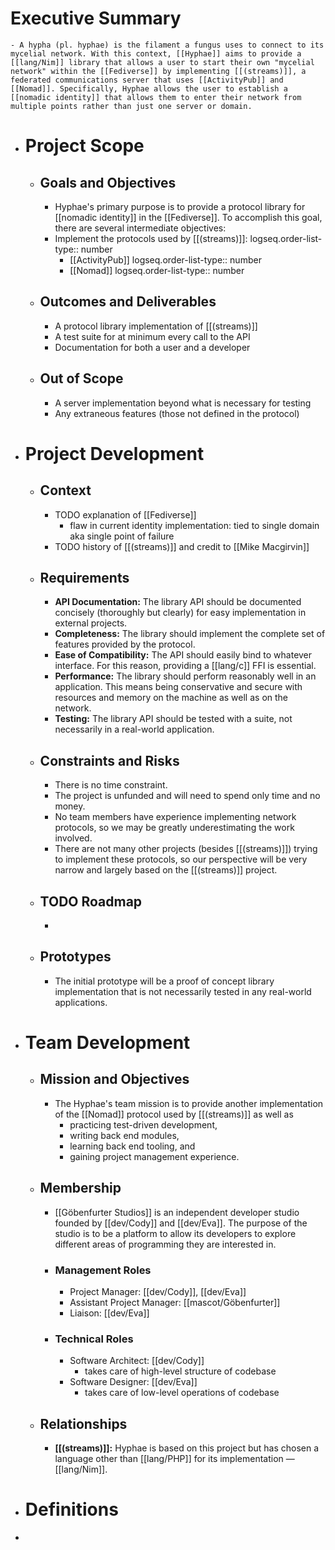 # Executive Summary
	- A hypha (pl. hyphae) is the filament a fungus uses to connect to its mycelial network. With this context, [[Hyphae]] aims to provide a [[lang/Nim]] library that allows a user to start their own "mycelial network" within the [[Fediverse]] by implementing [[(streams)]], a federated communications server that uses [[ActivityPub]] and [[Nomad]]. Specifically, Hyphae allows the user to establish a [[nomadic identity]] that allows them to enter their network from multiple points rather than just one server or domain.
- # Project Scope
	- ## Goals and Objectives
		- Hyphae's primary purpose is to provide a protocol library for [[nomadic identity]] in the [[Fediverse]]. To accomplish this goal, there are several intermediate objectives:
		- Implement the protocols used by [[(streams)]]:
		  logseq.order-list-type:: number
			- [[ActivityPub]]
			  logseq.order-list-type:: number
			- [[Nomad]]
			  logseq.order-list-type:: number
	- ## Outcomes and Deliverables
		- A protocol library implementation of [[(streams)]]
		- A test suite for at minimum every call to the API
		- Documentation for both a user and a developer
	- ## Out of Scope
		- A server implementation beyond what is necessary for testing
		- Any extraneous features (those not defined in the protocol)
- # Project Development
	- ## Context
		- TODO explanation of [[Fediverse]]
			- flaw in current identity implementation: tied to single domain aka single point of failure
		- TODO history of [[(streams)]] and credit to [[Mike Macgirvin]]
	- ## Requirements
		- **API Documentation:** The library API should be documented concisely (thoroughly but clearly) for easy implementation in external projects.
		- **Completeness:** The library should implement the complete set of features provided by the protocol.
		- **Ease of Compatibility:** The API should easily bind to whatever interface. For this reason, providing a [[lang/c]] FFI is essential.
		- **Performance:** The library should perform reasonably well in an application. This means being conservative and secure with resources and memory on the machine as well as on the network.
		- **Testing:** The library API should be tested with a suite, not necessarily in a real-world application.
	- ## Constraints and Risks
		- There is no time constraint.
		- The project is unfunded and will need to spend only time and no money.
		- No team members have experience implementing network protocols, so we may be greatly underestimating the work involved.
		- There are not many other projects (besides [[(streams)]]) trying to implement these protocols, so our perspective will be very narrow and largely based on the [[(streams)]] project.
	- ## TODO Roadmap
		-
	- ## Prototypes
		- The initial prototype will be a proof of concept library implementation that is not necessarily tested in any real-world applications.
- # Team Development
	- ## Mission and Objectives
		- The Hyphae's team mission is to provide another implementation of the [[Nomad]] protocol used by [[(streams)]] as well as
			- practicing test-driven development,
			- writing back end modules,
			- learning back end tooling, and
			- gaining project management experience.
	- ## Membership
		- [[Göbenfurter Studios]] is an independent developer studio founded by [[dev/Cody]] and [[dev/Eva]]. The purpose of the studio is to be a platform to allow its developers to explore different areas of programming they are interested in.
		- ### Management Roles
			- Project Manager: [[dev/Cody]], [[dev/Eva]]
			- Assistant Project Manager: [[mascot/Göbenfurter]]
			- Liaison: [[dev/Eva]]
		- ### Technical Roles
			- Software Architect: [[dev/Cody]]
				- takes care of high-level structure of codebase
			- Software Designer: [[dev/Eva]]
				- takes care of low-level operations of codebase
	- ## Relationships
		- **[[(streams)]]:** Hyphae is based on this project but has chosen a language other than [[lang/PHP]] for its implementation — [[lang/Nim]].
- # Definitions
-